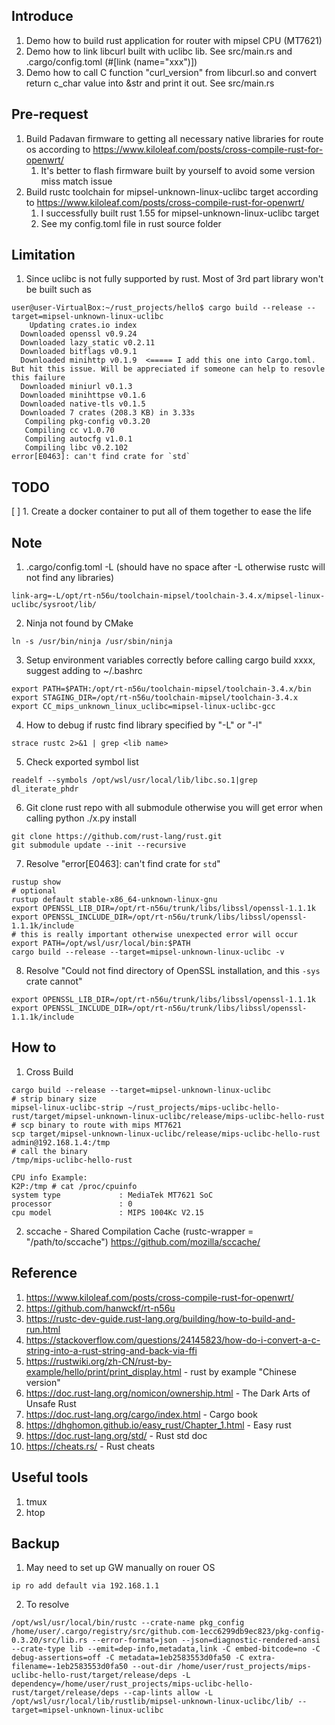 ## Introduce
1. Demo how to build rust application for router with mipsel CPU (MT7621)
2. Demo how to link libcurl built with uclibc lib. See src/main.rs and .cargo/config.toml (#[link (name="xxx")])
3. Demo how to call C function "curl_version" from libcurl.so and convert return c_char value into &str and print it out. See src/main.rs

## Pre-request
1. Build Padavan firmware to getting all necessary native libraries for route os according to https://www.kiloleaf.com/posts/cross-compile-rust-for-openwrt/
   1. It's better to flash firmware built by yourself to avoid some version miss match issue
2. Build rustc toolchain for mipsel-unknown-linux-uclibc target according to https://www.kiloleaf.com/posts/cross-compile-rust-for-openwrt/
   1. I successfully built rust 1.55 for mipsel-unknown-linux-uclibc target
   2. See my config.toml file in rust source folder

## Limitation
1. Since uclibc is not fully supported by rust. Most of 3rd part library won't be built such as 
```
user@user-VirtualBox:~/rust_projects/hello$ cargo build --release --target=mipsel-unknown-linux-uclibc
    Updating crates.io index
  Downloaded openssl v0.9.24
  Downloaded lazy_static v0.2.11
  Downloaded bitflags v0.9.1
  Downloaded minihttp v0.1.9  <===== I add this one into Cargo.toml. But hit this issue. Will be appreciated if someone can help to resovle this failure
  Downloaded miniurl v0.1.3
  Downloaded minihttpse v0.1.6
  Downloaded native-tls v0.1.5
  Downloaded 7 crates (208.3 KB) in 3.33s
   Compiling pkg-config v0.3.20
   Compiling cc v1.0.70
   Compiling autocfg v1.0.1
   Compiling libc v0.2.102
error[E0463]: can't find crate for `std`
```

## TODO
[ ] 1. Create a docker container to put all of them together to ease the life

## Note

1. .cargo/config.toml -L (should have no space after -L otherwise rustc will not find any libraries)
```
link-arg=-L/opt/rt-n56u/toolchain-mipsel/toolchain-3.4.x/mipsel-linux-uclibc/sysroot/lib/
```

2. Ninja not found by CMake
```
ln -s /usr/bin/ninja /usr/sbin/ninja
```

3. Setup environment variables correctly before calling cargo build xxxx, suggest adding to ~/.bashrc
```
export PATH=$PATH:/opt/rt-n56u/toolchain-mipsel/toolchain-3.4.x/bin
export STAGING_DIR=/opt/rt-n56u/toolchain-mipsel/toolchain-3.4.x
export CC_mips_unknown_linux_uclibc=mipsel-linux-uclibc-gcc
```

4. How to debug if rustc find library specified by "-L" or "-l"
```
strace rustc 2>&1 | grep <lib name>
```

5. Check exported symbol list
```
readelf --symbols /opt/wsl/usr/local/lib/libc.so.1|grep dl_iterate_phdr
```

6. Git clone rust repo with all submodule otherwise you will get error when calling python ./x.py install
```
git clone https://github.com/rust-lang/rust.git
git submodule update --init --recursive
```

7. Resolve "error[E0463]: can't find crate for `std`"
```
rustup show
# optional
rustup default stable-x86_64-unknown-linux-gnu
export OPENSSL_LIB_DIR=/opt/rt-n56u/trunk/libs/libssl/openssl-1.1.1k
export OPENSSL_INCLUDE_DIR=/opt/rt-n56u/trunk/libs/libssl/openssl-1.1.1k/include
# this is really important otherwise unexpected error will occur
export PATH=/opt/wsl/usr/local/bin:$PATH
cargo build --release --target=mipsel-unknown-linux-uclibc -v
```

8. Resolve "Could not find directory of OpenSSL installation, and this `-sys` crate cannot"
```
export OPENSSL_LIB_DIR=/opt/rt-n56u/trunk/libs/libssl/openssl-1.1.1k
export OPENSSL_INCLUDE_DIR=/opt/rt-n56u/trunk/libs/libssl/openssl-1.1.1k/include
```

## How to

1. Cross Build
```
cargo build --release --target=mipsel-unknown-linux-uclibc
# strip binary size
mipsel-linux-uclibc-strip ~/rust_projects/mips-uclibc-hello-rust/target/mipsel-unknown-linux-uclibc/release/mips-uclibc-hello-rust
# scp binary to route with mips MT7621
scp target/mipsel-unknown-linux-uclibc/release/mips-uclibc-hello-rust admin@192.168.1.4:/tmp
# call the binary
/tmp/mips-uclibc-hello-rust

CPU info Example:
K2P:/tmp # cat /proc/cpuinfo
system type             : MediaTek MT7621 SoC
processor               : 0
cpu model               : MIPS 1004Kc V2.15
```
2. sccache - Shared Compilation Cache (rustc-wrapper = "/path/to/sccache")
   https://github.com/mozilla/sccache/

## Reference

1. https://www.kiloleaf.com/posts/cross-compile-rust-for-openwrt/
2. https://github.com/hanwckf/rt-n56u
3. https://rustc-dev-guide.rust-lang.org/building/how-to-build-and-run.html
4. https://stackoverflow.com/questions/24145823/how-do-i-convert-a-c-string-into-a-rust-string-and-back-via-ffi
5. https://rustwiki.org/zh-CN/rust-by-example/hello/print/print_display.html - rust by example "Chinese version"
6. https://doc.rust-lang.org/nomicon/ownership.html - The Dark Arts of Unsafe Rust
7. https://doc.rust-lang.org/cargo/index.html - Cargo book
8. https://dhghomon.github.io/easy_rust/Chapter_1.html - Easy rust
9. https://doc.rust-lang.org/std/ - Rust std doc
10. https://cheats.rs/ - Rust cheats

## Useful tools
1. tmux
2. htop

## Backup
1. May need to set up GW manually on rouer OS
```
ip ro add default via 192.168.1.1
```
2. To resolve
```
/opt/wsl/usr/local/bin/rustc --crate-name pkg_config /home/user/.cargo/registry/src/github.com-1ecc6299db9ec823/pkg-config-0.3.20/src/lib.rs --error-format=json --json=diagnostic-rendered-ansi --crate-type lib --emit=dep-info,metadata,link -C embed-bitcode=no -C debug-assertions=off -C metadata=1eb2583553d0fa50 -C extra-filename=-1eb2583553d0fa50 --out-dir /home/user/rust_projects/mips-uclibc-hello-rust/target/release/deps -L dependency=/home/user/rust_projects/mips-uclibc-hello-rust/target/release/deps --cap-lints allow -L /opt/wsl/usr/local/lib/rustlib/mipsel-unknown-linux-uclibc/lib/ --target=mipsel-unknown-linux-uclibc
```